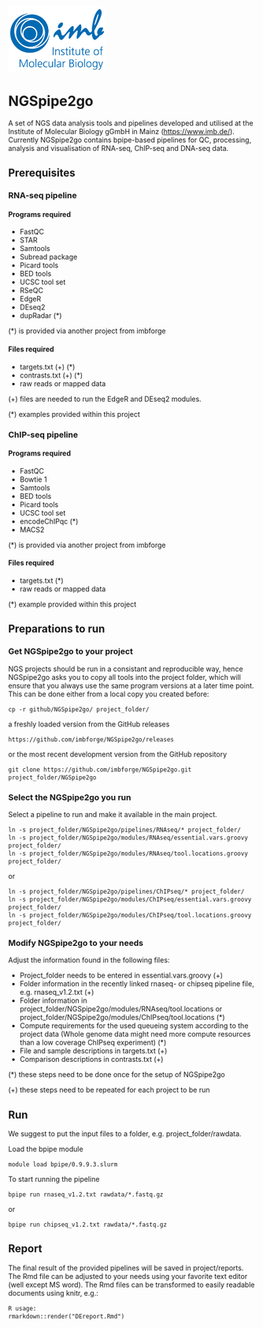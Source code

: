 ![IMB-logo](resources/IMB_logo.png)

# NGSpipe2go #

A set of NGS data analysis tools and pipelines developed and utilised at the Institute of Molecular Biology gGmbH in Mainz (https://www.imb.de/). Currently NGSpipe2go contains bpipe-based pipelines for QC, processing, analysis and visualisation of RNA-seq, ChIP-seq and DNA-seq data.

## Prerequisites ##
### RNA-seq pipeline ###
#### Programs required ####
- FastQC
- STAR
- Samtools
- Subread package
- Picard tools
- BED tools
- UCSC tool set
- RSeQC
- EdgeR
- DEseq2
- dupRadar (*)

(*) is provided via another project from imbforge

#### Files required ####
- targets.txt (+) (*)
- contrasts.txt (+) (*)
- raw reads or mapped data

(+) files are needed to run the EdgeR and DEseq2 modules.

(*) examples provided within this project

### ChIP-seq pipeline ###
#### Programs required ####
- FastQC
- Bowtie 1
- Samtools
- BED tools
- Picard tools
- UCSC tool set
- encodeChIPqc (*)
- MACS2

(*) is provided via another project from imbforge

#### Files required ####
- targets.txt (*)
- raw reads or mapped data

(*) example provided within this project

## Preparations to run ##

### Get NGSpipe2go to your project ###
NGS projects should be run in a consistant and reproducible way, hence NGSpipe2go asks you to copy all tools into the project folder, which will ensure that you always use the same program versions at a later time point.
This can be done either from a local copy you created before:

    cp -r github/NGSpipe2go/ project_folder/

a freshly loaded version from the GitHub releases

    https://github.com/imbforge/NGSpipe2go/releases

or the most recent development version from the GitHub repository

    git clone https://github.com/imbforge/NGSpipe2go.git project_folder/NGSpipe2go

### Select the NGSpipe2go you run ###

Select a pipeline to run and make it available in the main project.

    ln -s project_folder/NGSpipe2go/pipelines/RNAseq/* project_folder/
    ln -s project_folder/NGSpipe2go/modules/RNAseq/essential.vars.groovy project_folder/
    ln -s project_folder/NGSpipe2go/modules/RNAseq/tool.locations.groovy project_folder/

or 

    ln -s project_folder/NGSpipe2go/pipelines/ChIPseq/* project_folder/
    ln -s project_folder/NGSpipe2go/modules/ChIPseq/essential.vars.groovy project_folder/
    ln -s project_folder/NGSpipe2go/modules/ChIPseq/tool.locations.groovy project_folder/


### Modify NGSpipe2go to your needs ###

Adjust the information found in the following files:

- Project_folder needs to be entered in essential.vars.groovy (+)
- Folder information in the recently linked rnaseq- or chipseq pipeline file, e.g. rnaseq_v1.2.txt (+)
- Folder information in project_folder/NGSpipe2go/modules/RNAseq/tool.locations or project_folder/NGSpipe2go/modules/ChIPseq/tool.locations (*)
- Compute requirements for the used queueing system according to the project data (Whole genome data might need more compute resources than a low coverage ChIPseq experiment) (*)
- File and sample descriptions in targets.txt (+)
- Comparison descriptions in contrasts.txt (+) 

(*) these steps need to be done once for the setup of NGSpipe2go

(+) these steps need to be repeated for each project to be run

## Run ##

We suggest to put the input files to a folder, e.g. project_folder/rawdata.

Load the bpipe module 

    module load bpipe/0.9.9.3.slurm

To start running the pipeline 

    bpipe run rnaseq_v1.2.txt rawdata/*.fastq.gz
or

    bpipe run chipseq_v1.2.txt rawdata/*.fastq.gz

## Report ##

The final result of the provided pipelines will be saved in project/reports.
The Rmd file can be adjusted to your needs using your favorite text editor (well except MS word).
The Rmd files can be transformed to easily readable documents using knitr, e.g.:
    
    R usage:
    rmarkdown::render("DEreport.Rmd")

